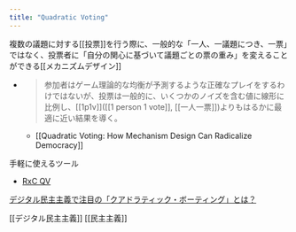 ```yaml
---
title: "Quadratic Voting"
---
```


複数の議題に対する[[投票]]を行う際に、一般的な「一人、一議題につき、一票」ではなく、投票者に「自分の関心に基づいて議題ごとの票の重み」を変えることができる[[メカニズムデザイン]]
- > 参加者はゲーム理論的な均衡が予測するような正確なプレイをするわけではないが、投票は一般的に、いくつかのノイズを含む値に線形に比例し、[[1p1v]]([[1 person 1 vote]], [[一人一票]])よりもはるかに最適に近い結果を導く。
    - [[Quadratic Voting: How Mechanism Design Can Radicalize Democracy]]

手軽に使えるツール
- [RxC QV](https://quadraticvote.radicalxchange.org/)


[デジタル民主主義で注目の「クアドラティック・ボーティング」とは？](https://www.msn.com/ja-jp/news/national/デジタル民主主義で注目の-クアドラティック-ボーティング-とは/ar-AA10jI9R)

[[デジタル民主主義]]
[[民主主義]]
